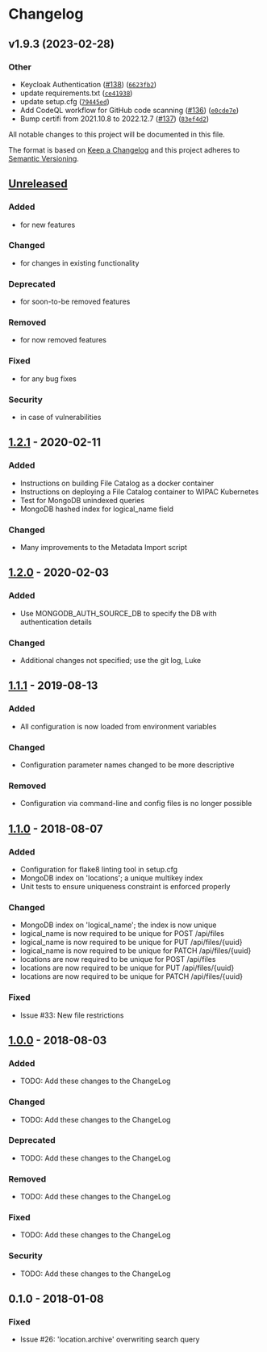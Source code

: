 # Changelog

<!--next-version-placeholder-->

## v1.9.3 (2023-02-28)
### Other
* Keycloak Authentication ([#138](https://github.com/WIPACrepo/file_catalog/issues/138)) ([`6623fb2`](https://github.com/WIPACrepo/file_catalog/commit/6623fb2d5dfb168ce41e002ed0f85bac5d3f63f8))
* <bot> update requirements.txt ([`ce41938`](https://github.com/WIPACrepo/file_catalog/commit/ce41938361a81dfc4ddc74cd073355c40a11be03))
* <bot> update setup.cfg ([`79445ed`](https://github.com/WIPACrepo/file_catalog/commit/79445ed947bd012efc0462f7218a1e328bd8cc46))
* Add CodeQL workflow for GitHub code scanning ([#136](https://github.com/WIPACrepo/file_catalog/issues/136)) ([`e0cde7e`](https://github.com/WIPACrepo/file_catalog/commit/e0cde7eb3b7dfeb3e34b71e0bc990a799979ebcf))
* Bump certifi from 2021.10.8 to 2022.12.7 ([#137](https://github.com/WIPACrepo/file_catalog/issues/137)) ([`83ef4d2`](https://github.com/WIPACrepo/file_catalog/commit/83ef4d2f35a45d87ed481595a9c0394453adbf84))

All notable changes to this project will be documented in this file.

The format is based on [Keep a Changelog](http://keepachangelog.com/en/1.0.0/)
and this project adheres to [Semantic Versioning](http://semver.org/spec/v2.0.0.html).

## [Unreleased]
### Added
- for new features
### Changed
- for changes in existing functionality
### Deprecated
- for soon-to-be removed features
### Removed
- for now removed features
### Fixed
- for any bug fixes
### Security
- in case of vulnerabilities

## [1.2.1] - 2020-02-11
### Added
- Instructions on building File Catalog as a docker container
- Instructions on deploying a File Catalog container to WIPAC Kubernetes
- Test for MongoDB unindexed queries
- MongoDB hashed index for logical_name field
### Changed
- Many improvements to the Metadata Import script

## [1.2.0] - 2020-02-03
### Added
- Use MONGODB_AUTH_SOURCE_DB to specify the DB with authentication details
### Changed
- Additional changes not specified; use the git log, Luke

## [1.1.1] - 2019-08-13
### Added
- All configuration is now loaded from environment variables
### Changed
- Configuration parameter names changed to be more descriptive
### Removed
- Configuration via command-line and config files is no longer possible

## [1.1.0] - 2018-08-07
### Added
- Configuration for flake8 linting tool in setup.cfg
- MongoDB index on 'locations'; a unique multikey index
- Unit tests to ensure uniqueness constraint is enforced properly
### Changed
- MongoDB index on 'logical_name'; the index is now unique
- logical_name is now required to be unique for POST /api/files
- logical_name is now required to be unique for PUT /api/files/{uuid}
- logical_name is now required to be unique for PATCH /api/files/{uuid}
- locations are now required to be unique for POST /api/files
- locations are now required to be unique for PUT /api/files/{uuid}
- locations are now required to be unique for PATCH /api/files/{uuid}
### Fixed
- Issue #33: New file restrictions

## [1.0.0] - 2018-08-03
### Added
- TODO: Add these changes to the ChangeLog
### Changed
- TODO: Add these changes to the ChangeLog
### Deprecated
- TODO: Add these changes to the ChangeLog
### Removed
- TODO: Add these changes to the ChangeLog
### Fixed
- TODO: Add these changes to the ChangeLog
### Security
- TODO: Add these changes to the ChangeLog

## 0.1.0 - 2018-01-08
### Fixed
- Issue #26: 'location.archive' overwriting search query

[Unreleased]: https://github.com/WIPACrepo/file_catalog/compare/1.2.1...HEAD
[1.2.1]: https://github.com/WIPACrepo/file_catalog/compare/1.2.0...1.2.1
[1.2.0]: https://github.com/WIPACrepo/file_catalog/compare/1.1.1...1.2.0
[1.1.1]: https://github.com/WIPACrepo/file_catalog/compare/1.1.0...1.1.1
[1.1.0]: https://github.com/WIPACrepo/file_catalog/compare/1.0.0...1.1.0
[1.0.0]: https://github.com/WIPACrepo/file_catalog/compare/0.1.0...1.0.0
